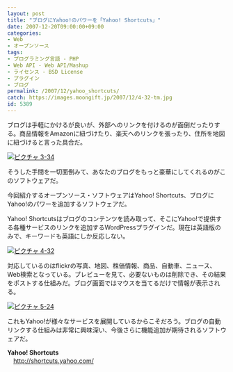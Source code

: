 ```yaml
---
layout: post
title: "ブログにYahoo!のパワーを「Yahoo! Shortcuts」"
date: 2007-12-20T09:00:00+09:00
categories:
- Web
- オープンソース
tags: 
- プログラミング言語 - PHP
- Web API - Web API/Mashup
- ライセンス - BSD License
- プラグイン
- ブログ
permalink: /2007/12/yahoo_shortcuts/
catch: https://images.moongift.jp/2007/12/4-32-tm.jpg
id: 5389
---
```

ブログは手軽にかけるが良いが、外部へのリンクを付けるのが面倒だったりする。商品情報をAmazonに紐づけたり、楽天へのリンクを張ったり、住所を地図に紐づけると言った具合だ。   
  
[![ピクチャ 3-34](https://images.moongift.jp/2007/12/3-34-tm.jpg)](https://images.moongift.jp/2007/12/3-34.png)  
  
そうした手間を一切面倒みて、あなたのブログをもっと豪華にしてくれるのがこのソフトウェアだ。   
  
今回紹介するオープンソース・ソフトウェアはYahoo! Shortcuts、ブログにYahoo!のパワーを追加するソフトウェアだ。   
<!--more-->  
Yahoo! Shortcutsはブログのコンテンツを読み取って、そこにYahoo!で提供する各種サービスのリンクを追加するWordPressプラグインだ。現在は英語版のみで、キーワードも英語にしか反応しない。   
  
[![ピクチャ 4-32](https://images.moongift.jp/2007/12/4-32-tm.jpg)](https://images.moongift.jp/2007/12/4-32.png)  
  
対応しているのはflickrの写真、地図、株価情報、商品、自動車、ニュース、Web検索となっている。プレビューを見て、必要ないものは削除でき、その結果をポストする仕組みだ。ブログ画面ではマウスを当てるだけで情報が表示される。   
  
[![ピクチャ 5-24](https://images.moongift.jp/2007/12/5-24-tm.jpg)](https://images.moongift.jp/2007/12/5-24.png)  
  
これもYahoo!が様々なサービスを展開しているからこそだろう。ブログの自動リンクする仕組みは非常に興味深い、今後さらに機能追加が期待されるソフトウェアだ。   
  
**Yahoo! Shortcuts**   
　[http://shortcuts.yahoo.com/   
](http://shortcuts.yahoo.com/)

